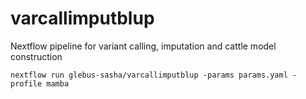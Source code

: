 # varcallimputblup
Nextflow pipeline for variant calling, imputation and cattle model construction

```
nextflow run glebus-sasha/varcallimputblup -params params.yaml -profile mamba
```
